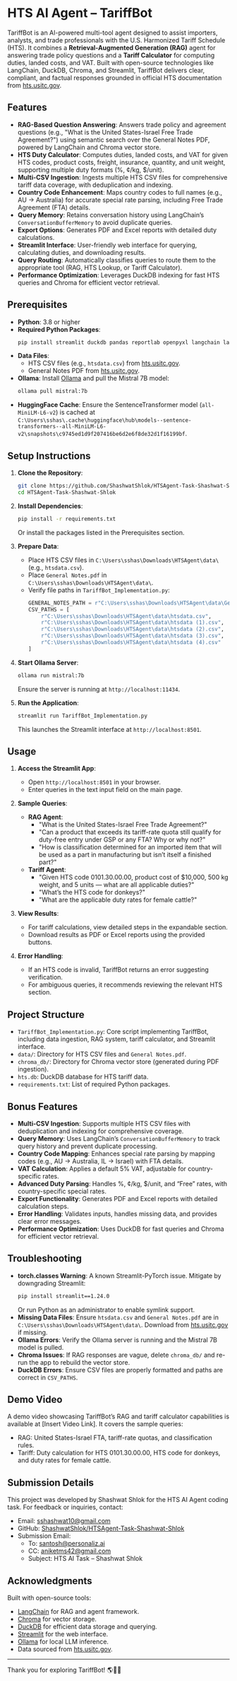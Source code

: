 # HTS AI Agent – TariffBot

TariffBot is an AI-powered multi-tool agent designed to assist importers, analysts, and trade professionals with the U.S. Harmonized Tariff Schedule (HTS). It combines a **Retrieval-Augmented Generation (RAG)** agent for answering trade policy questions and a **Tariff Calculator** for computing duties, landed costs, and VAT. Built with open-source technologies like LangChain, DuckDB, Chroma, and Streamlit, TariffBot delivers clear, compliant, and factual responses grounded in official HTS documentation from [hts.usitc.gov](https://hts.usitc.gov).

## Features

- **RAG-Based Question Answering**: Answers trade policy and agreement questions (e.g., "What is the United States-Israel Free Trade Agreement?") using semantic search over the General Notes PDF, powered by LangChain and Chroma vector store.
- **HTS Duty Calculator**: Computes duties, landed costs, and VAT for given HTS codes, product costs, freight, insurance, quantity, and unit weight, supporting multiple duty formats (%, ¢/kg, $/unit).
- **Multi-CSV Ingestion**: Ingests multiple HTS CSV files for comprehensive tariff data coverage, with deduplication and indexing.
- **Country Code Enhancement**: Maps country codes to full names (e.g., AU → Australia) for accurate special rate parsing, including Free Trade Agreement (FTA) details.
- **Query Memory**: Retains conversation history using LangChain’s `ConversationBufferMemory` to avoid duplicate queries.
- **Export Options**: Generates PDF and Excel reports with detailed duty calculations.
- **Streamlit Interface**: User-friendly web interface for querying, calculating duties, and downloading results.
- **Query Routing**: Automatically classifies queries to route them to the appropriate tool (RAG, HTS Lookup, or Tariff Calculator).
- **Performance Optimization**: Leverages DuckDB indexing for fast HTS queries and Chroma for efficient vector retrieval.

## Prerequisites

- **Python**: 3.8 or higher
- **Required Python Packages**:
  ```bash
  pip install streamlit duckdb pandas reportlab openpyxl langchain langchain-chroma langchain-huggingface langchain-community langchain-ollama PyMuPDF
  ```
- **Data Files**:
  - HTS CSV files (e.g., `htsdata.csv`) from [hts.usitc.gov](https://hts.usitc.gov/export).
  - General Notes PDF from [hts.usitc.gov](https://hts.usitc.gov).
- **Ollama**: Install [Ollama](https://ollama.ai) and pull the Mistral 7B model:
  ```bash
  ollama pull mistral:7b
  ```
- **HuggingFace Cache**: Ensure the SentenceTransformer model (`all-MiniLM-L6-v2`) is cached at `C:\Users\sshas\.cache\huggingface\hub\models--sentence-transformers--all-MiniLM-L6-v2\snapshots\c9745ed1d9f207416be6d2e6f8de32d1f16199bf`.

## Setup Instructions

1. **Clone the Repository**:
   ```bash
   git clone https://github.com/ShashwatShlok/HTSAgent-Task-Shashwat-Shlok.git
   cd HTSAgent-Task-Shashwat-Shlok
   ```

2. **Install Dependencies**:
   ```bash
   pip install -r requirements.txt
   ```
   Or install the packages listed in the Prerequisites section.

3. **Prepare Data**:
   - Place HTS CSV files in `C:\Users\sshas\Downloads\HTSAgent\data\` (e.g., `htsdata.csv`).
   - Place `General Notes.pdf` in `C:\Users\sshas\Downloads\HTSAgent\data\`.
   - Verify file paths in `TariffBot_Implementation.py`:
     ```python
     GENERAL_NOTES_PATH = r"C:\Users\sshas\Downloads\HTSAgent\data\General Notes.pdf"
     CSV_PATHS = [
         r"C:\Users\sshas\Downloads\HTSAgent\data\htsdata.csv",
         r"C:\Users\sshas\Downloads\HTSAgent\data\htsdata (1).csv",
         r"C:\Users\sshas\Downloads\HTSAgent\data\htsdata (2).csv",
         r"C:\Users\sshas\Downloads\HTSAgent\data\htsdata (3).csv",
         r"C:\Users\sshas\Downloads\HTSAgent\data\htsdata (4).csv"
     ]
     ```

4. **Start Ollama Server**:
   ```bash
   ollama run mistral:7b
   ```
   Ensure the server is running at `http://localhost:11434`.

5. **Run the Application**:
   ```bash
   streamlit run TariffBot_Implementation.py
   ```
   This launches the Streamlit interface at `http://localhost:8501`.

## Usage

1. **Access the Streamlit App**:
   - Open `http://localhost:8501` in your browser.
   - Enter queries in the text input field on the main page.

2. **Sample Queries**:
   - **RAG Agent**:
     - "What is the United States-Israel Free Trade Agreement?"
     - "Can a product that exceeds its tariff-rate quota still qualify for duty-free entry under GSP or any FTA? Why or why not?"
     - "How is classification determined for an imported item that will be used as a part in manufacturing but isn’t itself a finished part?"
   - **Tariff Agent**:
     - "Given HTS code 0101.30.00.00, product cost of $10,000, 500 kg weight, and 5 units — what are all applicable duties?"
     - "What’s the HTS code for donkeys?"
     - "What are the applicable duty rates for female cattle?"

3. **View Results**:
   - For tariff calculations, view detailed steps in the expandable section.
   - Download results as PDF or Excel reports using the provided buttons.

4. **Error Handling**:
   - If an HTS code is invalid, TariffBot returns an error suggesting verification.
   - For ambiguous queries, it recommends reviewing the relevant HTS section.

## Project Structure

- `TariffBot_Implementation.py`: Core script implementing TariffBot, including data ingestion, RAG system, tariff calculator, and Streamlit interface.
- `data/`: Directory for HTS CSV files and `General Notes.pdf`.
- `chroma_db/`: Directory for Chroma vector store (generated during PDF ingestion).
- `hts.db`: DuckDB database for HTS tariff data.
- `requirements.txt`: List of required Python packages.

## Bonus Features

- **Multi-CSV Ingestion**: Supports multiple HTS CSV files with deduplication and indexing for comprehensive coverage.
- **Query Memory**: Uses LangChain’s `ConversationBufferMemory` to track query history and prevent duplicate processing.
- **Country Code Mapping**: Enhances special rate parsing by mapping codes (e.g., AU → Australia, IL → Israel) with FTA details.
- **VAT Calculation**: Applies a default 5% VAT, adjustable for country-specific rates.
- **Advanced Duty Parsing**: Handles %, ¢/kg, $/unit, and “Free” rates, with country-specific special rates.
- **Export Functionality**: Generates PDF and Excel reports with detailed calculation steps.
- **Error Handling**: Validates inputs, handles missing data, and provides clear error messages.
- **Performance Optimization**: Uses DuckDB for fast queries and Chroma for efficient vector retrieval.

## Troubleshooting

- **torch.classes Warning**: A known Streamlit-PyTorch issue. Mitigate by downgrading Streamlit:
  ```bash
  pip install streamlit==1.24.0
  ```
  Or run Python as an administrator to enable symlink support.
- **Missing Data Files**: Ensure `htsdata.csv` and `General Notes.pdf` are in `C:\Users\sshas\Downloads\HTSAgent\data\`. Download from [hts.usitc.gov](https://hts.usitc.gov) if missing.
- **Ollama Errors**: Verify the Ollama server is running and the Mistral 7B model is pulled.
- **Chroma Issues**: If RAG responses are vague, delete `chroma_db/` and re-run the app to rebuild the vector store.
- **DuckDB Errors**: Ensure CSV files are properly formatted and paths are correct in `CSV_PATHS`.

## Demo Video

A demo video showcasing TariffBot’s RAG and tariff calculator capabilities is available at [Insert Video Link]. It covers the sample queries:
- RAG: United States-Israel FTA, tariff-rate quotas, and classification rules.
- Tariff: Duty calculation for HTS 0101.30.00.00, HTS code for donkeys, and duty rates for female cattle.

## Submission Details

This project was developed by Shashwat Shlok for the HTS AI Agent coding task. For feedback or inquiries, contact:
- Email: sshashwat10@gmail.com
- GitHub: [ShashwatShlok/HTSAgent-Task-Shashwat-Shlok](https://github.com/ShashwatShlok/HTSAgent-Task-Shashwat-Shlok)
- Submission Email:
  - To: santosh@personaliz.ai
  - CC: aniketms42@gmail.com
  - Subject: HTS AI Task – Shashwat Shlok

## Acknowledgments

Built with open-source tools:
- [LangChain](https://github.com/langchain-ai/langchain) for RAG and agent framework.
- [Chroma](https://github.com/chroma-core/chroma) for vector storage.
- [DuckDB](https://duckdb.org) for efficient data storage and querying.
- [Streamlit](https://streamlit.io) for the web interface.
- [Ollama](https://ollama.ai) for local LLM inference.
- Data sourced from [hts.usitc.gov](https://hts.usitc.gov).

---

Thank you for exploring TariffBot! 🌎🧠💼